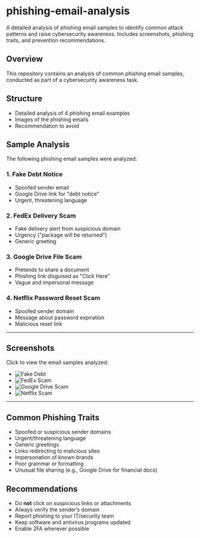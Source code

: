 # phishing-email-analysis
A detailed analysis of phishing email samples to identify common attack patterns and raise cybersecurity awareness. Includes screenshots, phishing traits, and prevention recommendations.
## Overview
This repository contains an analysis of common phishing email samples, conducted as part of a cybersecurity awareness task.

## Structure
- Detailed analysis of 4 phishing email examples
- Images of the phishing emails
- Recommendation to avoid


## Sample Analysis

The following phishing email samples were analyzed:

### 1. Fake Debt Notice
- Spoofed sender email
- Google Drive link for "debt notice"
- Urgent, threatening language

### 2. FedEx Delivery Scam
- Fake delivery alert from suspicious domain
- Urgency ("package will be returned")
- Generic greeting

### 3. Google Drive File Scam
- Pretends to share a document
- Phishing link disguised as "Click Here"
- Vague and impersonal message

### 4. Netflix Password Reset Scam
- Spoofed sender domain
- Message about password expiration
- Malicious reset link

---

## Screenshots

Click to view the email samples analyzed:

- ![Fake Debt](screenshots/fake-debt.jpg)
- ![FedEx Scam](screenshots/fedex-phishing-example.png)
- ![Google Drive Scam](screenshots/google-drive-phishing-example.png)
- ![Netflix Scam](screenshots/netflix-phishing.png)

---

##  Common Phishing Traits

- Spoofed or suspicious sender domains  
- Urgent/threatening language  
- Generic greetings  
- Links redirecting to malicious sites  
- Impersonation of known brands  
- Poor grammar or formatting  
- Unusual file sharing (e.g., Google Drive for financial docs)  


## Recommendations

- Do **not** click on suspicious links or attachments  
- Always verify the sender’s domain  
- Report phishing to your IT/security team  
- Keep software and antivirus programs updated  
- Enable 2FA wherever possible  

